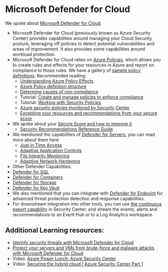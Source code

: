 # Microsoft Defender for Cloud

We spoke about [Microsoft Defender for Cloud](https://docs.microsoft.com/en-gb/azure/security-center/security-center-intro).

*   Microsoft Defender for Cloud (previously known as Azure Security Center) provides capabilities around managing your Cloud Security posture, leveraging off policies to detect potential vulnerabilities and areas of improvement. It also provides some capabilities around workload protection.
*   Microsoft Defender for Cloud relies on [Azure Policies](https://docs.microsoft.com/en-gb/azure/governance/policy/overview), which allows you to create rules and effects for your resources in Azure and report on compliance to those rules. We have a gallery of [sample policy definitions](https://docs.microsoft.com/en-gb/azure/governance/policy/samples/). Recommended reading:
    *   [Understanding Azure Policy Effects](https://docs.microsoft.com/en-gb/azure/governance/policy/concepts/effects)
    *   [Azure Policy definition structure](https://docs.microsoft.com/en-gb/azure/governance/policy/concepts/definition-structure)
    *   [Determine causes of non-compliance](https://docs.microsoft.com/en-gb/azure/governance/policy/how-to/determine-non-compliance)
    *   Tutorial: [Create and manage policies to enforce compliance](https://docs.microsoft.com/en-gb/azure/governance/policy/tutorials/create-and-manage)
    *   Tutorial: [Working with Security Policies](https://docs.microsoft.com/en-gb/azure/security-center/tutorial-security-policy)
    *   [Azure security policies monitored by Security Center](https://docs.microsoft.com/en-gb/azure/security-center/security-center-policy-definitions)
    * [Excepting your resources and recommendations from your secure score](https://docs.microsoft.com/en-us/azure/security-center/exempt-resource)
*   We spoke about your [Secure Score and how to improve it](https://docs.microsoft.com/en-us/azure/security-center/security-center-secure-score).
    * [Security Recommendations Reference Guide](https://docs.microsoft.com/en-us/azure/security-center/recommendations-reference)
*   We mentioned the capabilities of [Defender for Servers](https://docs.microsoft.com/en-us/azure/security-center/defender-for-servers-introduction), you can read more about them here:
    *   [Just in Time Access](https://docs.microsoft.com/en-us/azure/security-center/security-center-just-in-time)
    *   [Adaptive Application Controls](https://docs.microsoft.com/en-us/azure/security-center/security-center-adaptive-application)
    *   [File Integrity Monitoring](https://docs.microsoft.com/en-us/azure/security-center/security-center-file-integrity-monitoring)
    *   [Adaptive Network Hardening](https://docs.microsoft.com/en-us/azure/security-center/security-center-adaptive-network-hardening)
*   Other Defender Capabilities:
   *   [Defender for SQL](https://docs.microsoft.com/en-us/azure/azure-sql/database/azure-defender-for-sql)
   *   [Defender for Containers](https://docs.microsoft.com/en-us/azure/defender-for-cloud/defender-for-containers-introduction?tabs=defender-for-container-arch-aks)
   *   [Defender for Storage](https://docs.microsoft.com/en-us/azure/defender-for-cloud/defender-for-storage-introduction)
   *   [Defender for Key Vault](https://docs.microsoft.com/en-us/azure/defender-for-cloud/defender-for-key-vault-introduction)
*   We also mentioned that you can integrate with [Defender for Endpoint](https://docs.microsoft.com/en-us/azure/security-center/security-center-wdatp)  for advanced threat protection detection and response capabilities.
*   For downstream integration into other tools, you can use [the continuous export capability](https://docs.microsoft.com/en-us/azure/security-center/continuous-export?tabs=azure-portal) in Security Center, and stream the events, alerts and recommendations to an Event Hub or to a Log Analytics workspace.

## Additional Learning resources:

*   [Identify security threats with Microsoft Defender for Cloud](https://docs.microsoft.com/en-us/learn/modules/identify-threats-with-azure-security-center/)
*   [Protect your servers and VMs from brute-force and malware attacks with Microsoft Defender for Cloud](https://docs.microsoft.com/en-us/learn/modules/secure-vms-with-azure-security-center/)
*   Video: [Azure Power Lunch: Azure Security Center](https://www.youtube.com/watch?v=0-DV3DFeHWc)
*   Video: [Securing the hybrid cloud | Azure Security Center Part 1](https://www.youtube.com/watch?v=3Ddli1q3CcQ)
